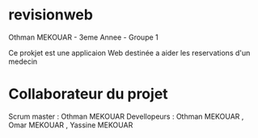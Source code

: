 # revisionweb
Othman MEKOUAR - 3eme Annee - Groupe 1

Ce prokjet est une applicaion Web destinée a aider les reservations d'un medecin

# Collaborateur du projet

Scrum master : Othman MEKOUAR
Devellopeurs : Othman MEKOUAR , Omar MEKOUAR , Yassine MEKOUAR
